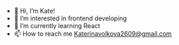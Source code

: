 - 👋 Hi, I’m Kate!
- 👀 I’m interested in frontend developing
- 🌱 I’m currently learning React
- 📫 How to reach me Katerinavolkova2609@gmail.com

<!---
katerinavolkova2609/katerinavolkova2609 is a ✨ special ✨ repository because its `README.md` (this file) appears on your GitHub profile.
You can click the Preview link to take a look at your changes.
--->
